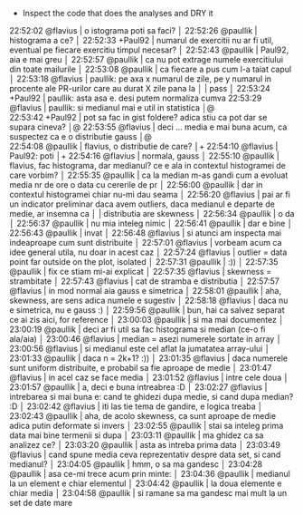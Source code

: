 * Inspect the code that does the analyses and DRY it


22:52:02   @flavius | o istograma poti sa faci?                                                                                 │
22:52:26   @paullik | histograma a ce?                                                                                          │
22:52:33    +Paul92 | numarul de exercitii nu ar fi util, eventual pe fiecare exercitiu timpul necesar?                         │
22:52:43   @paullik | Paul92, aia e mai greu                                                                                    │
22:52:57   @paullik | ca nu pot extrage numele exercitiului din toate mailurile                                                 │
22:53:08   @paullik | ca fiecare a pus cum l-a taiat capul                                                                      │
22:53:18   @flavius | paullik: pe axa x numarul de zile, pe y numarul in procente ale PR-urilor care au durat X zile pana la    │
                    | pass                                                                                                      │
22:53:24    +Paul92 | paullik: asta asa e. desi putem normaliza cumva
22:53:29   @flavius | paullik: si medianul mai e util in statistica                                                             │@  
22:53:42    +Paul92 | pot sa fac in gist foldere? adica stiu ca pot dar se supara cineva?                                       │@
22:53:55   @flavius | deci ... media e mai buna acum, ca suspectez ca e o distributie gauss                                     │@   
22:54:08   @paullik | flavius, o distributie de care?                                                                           │+
22:54:10   @flavius | Paul92: poti                                                                                              │+ 
22:54:16   @flavius | normala, gauss                                                                                            │ 
22:55:10   @paullik | flavius, fac histograma, dar medianul? ce e ala in contextul histogramei de care vorbim?                  │ 
22:55:35   @paullik | ca la median m-as gandi cum a evoluat media nr de ore o data cu cererile de pr                            │
22:56:00   @paullik | dar in contextul histogramei chiar nu-mi dau seama                                                        │
22:56:20   @flavius | pai ar fi un indicator preliminar daca avem outliers, daca medianul e departe de medie, ar insemna ca     │
                    | distributia are skewness                                                                                  │
22:56:34   @paullik | o da                                                                                                      │
22:56:37   @paullik | nu mia inteleg nimic                                                                                      │
22:56:41   @paullik | dar e bine                                                                                                │
22:56:43   @paullik | invat                                                                                                     │
22:56:48   @flavius | si atunci am inspecta mai indeaproape cum sunt distribuite                                                │
22:57:01   @flavius | vorbeam acum ca idee general utila, nu doar in acest caz                                                  │
22:57:24   @flavius | outlier = data point far outside on the plot, isolated                                                    │
22:57:31   @paullik | :))                                                                                                       │
22:57:35   @paullik | fix ce stiam mi-ai explicat                                                                               │
22:57:35   @flavius | skewness = strambitate                                                                                    │
22:57:43   @flavius | cat de stramba e distributia                                                                              │
22:57:57   @flavius | in mod normal aia gauss e simetrica                                                                       │
22:58:01   @paullik | aha, skewness, are sens adica numele e sugestiv                                                           │
22:58:18   @flavius | daca nu e simetrica, nu e gauss :)                                                                        │
22:59:56   @paullik | bun, hai ca salvez separat ce ai zis aici, for reference                                                  │
23:00:03   @paullik | si ma mai documentez                                                                                      │
23:00:19   @paullik | deci ar fi util sa fac histograma si median (ce-o fi ala/aia)                                             │
23:00:46   @flavius | median = asezi numerele sortate in array                                                                  │
23:00:56   @flavius | si medianul este cel aflat la jumatatea array-ului                                                        │
23:01:33   @paullik | daca n = 2k+1? :))                                                                                        │
23:01:35   @flavius | daca numerele sunt uniform distribuite, e probabil sa fie aproape de medie                                │
23:01:47   @flavius | in acel caz se face media                                                                                 │
23:01:52   @flavius | intre cele doua                                                                                           │
23:01:57   @paullik | a, deci e buna intreabrea :D                                                                              │
23:02:27   @flavius | intrebarea si mai buna e: cand te ghidezi dupa medie, si cand dupa median? :D                             │
23:02:42   @flavius | iti las tie tema de gandire, e logica treaba                                                              │
23:02:43   @paullik | aha, de acolo skewness, ca sunt aproape de medie adica putin deformate si invers                          │
23:02:55   @paullik | stai sa inteleg prima data mai bine termenii si dupa                                                      │
23:03:11   @paullik | ma ghidez ca sa analizez ce?                                                                              │
23:03:20   @paullik | asta as intreba prima data                                                                                │
23:03:49   @flavius | cand spune media ceva reprezentativ despre data set, si cand medianul?                                    │
23:04:05   @paullik | hmm, o sa ma gandesc                                                                                      │
23:04:28   @paullik | asa ce-mi trece acum prin minte:                                                                          │
23:04:36   @paullik | medianul la un element e chiar elementul                                                                  │
23:04:42   @paullik | la doua elemente e chiar media                                                                            │
23:04:58   @paullik | si ramane sa ma gandesc mai mult la un set de date mare 
